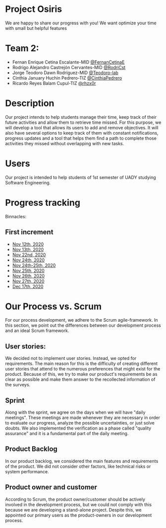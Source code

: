 # Project Osiris
We are happy to share our progress with you! We want optimize your time with small but helpful features

# Team 2:
* Fernan Enrique Cetina Escalante-MID          [@FernanCetinaE](https://github.com/FernanCetinaE)
* Rodrigo Alejandro Castrejón Cervantes-MID    [@RodriCst](https://github.com/RodriCst)
* Jorge Teodoro Dawn Rodríguez-MID             [@Teodoro-lab](https://github.com/Teodoro-lab)
* Cinthia January Huchin Pedrero-TIZ           [@CinthiaPedrero](https://github.com/CinthiaPedrero)
* Ricardo Reyes Balam Cupul-TIZ                [@rhzx0r](https://github.com/rhzx0r)

# Description
Our project intends to help students manage their time, keep track of their future activities and allow them to retrieve time missed. For this purpose, we will develop a tool that allows its users to add and remove objectives. It will also have several options to keep track of them with constant notifications, progress updates and a tool that helps them find a path to complete those activities they missed without overlapping with new tasks.

# Users
Our project is intended to help students of 1st semester of UADY studying Software Engineering.

# Progress tracking
Binnacles:

## First increment
* [Nov 12th, 2020](https://github.com/FernanCetinaE/TeamOsiris/blob/main/Documentaci%C3%B3n/Bitacoras/12th%20nov%202020.md)
* [Nov 13th, 2020](https://github.com/FernanCetinaE/TeamOsiris/blob/main/Documentaci%C3%B3n/Bitacoras/13th%20nov%202020.md)
* [Nov 22nd, 2020](https://github.com/FernanCetinaE/TeamOsiris/blob/main/Documentaci%C3%B3n/Bitacoras/22th%20nov%202020.md)
* [Nov 24th, 2020](Documentaci%C3%B3n/Bitacoras/24th%20nov%202020.md)
* [Nov 24th-25th, 2020](Documentaci%C3%B3n/Bitacoras/24th-25th%20nov%202020.md)
* [Nov 25th, 2020](Documentaci%C3%B3n/Bitacoras/25th%20nov%202020.md)
* [Nov 26th, 2020](Documentaci%C3%B3n/Bitacoras/26th%20nov%202020.md)
* [Nov 27th, 2020](https://github.com/FernanCetinaE/TeamOsiris/blob/main/Documentaci%C3%B3n/Bitacoras/27th%20nov%202020.md)
* [Dec 17th, 2020](https://github.com/CinthiaPedrero/TeamOsiris/blob/main/Documentation/Binnacles/17th%20%20dec%20%202020.md)



# Our Process vs. Scrum

For our process development, we adhere to the Scrum agile-framework. In this section, we point out the differences between our development process and an ideal Scrum framework.

## User stories:
We decided not to implement user stories. Instead, we opted for requirements. The main reason for this is the difficulty of creating different user stories that attend to the numerous preferences that might exist for the product. Because of this, we try to make our product's requirements be as clear as possible and make them answer to the recollected information of the surveys.

## Sprint
Along with the sprint, we agree on the days when we will have "daily meetings". These meetings are made whenever they are necessary in order to evaluate our progress, analyze the possible uncertainties, or just solve doubts. We also implemented the verification as a phase called "quality assurance" and it is a fundamental part of the daily meeting.

## Product Backlog
In our product backlog, we considered the main features and requirements of the product. We did not consider other factors, like technical risks or system performance.

## Product owner and customer
According to Scrum, the product owner/customer should be actively involved in the development process, but we could not comply with this because we are developing a stand-alone project. Despite this, we appointed our primary users as the product-owners in our development process.
